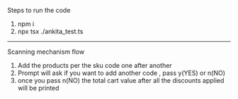 Steps to run the code

1. npm i 
2. npx tsx ./ankita_test.ts

----------------------------

Scanning mechanism flow 

1. Add the products per the sku code one after another 
2. Prompt will ask if you want to add another code , pass y(YES) or n(NO)
3. once you pass n(NO) the total cart value after all the discounts applied will be printed 